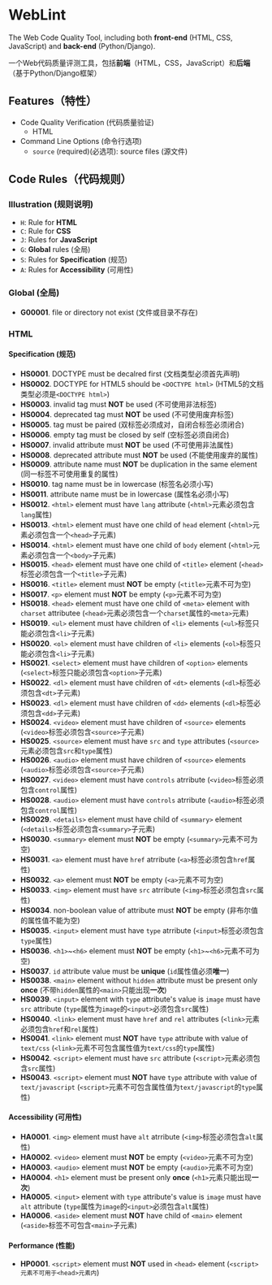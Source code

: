 # WebLint

The Web Code Quality Tool, including both **front-end** (HTML, CSS, JavaScript) and **back-end** (Python/Django).

一个Web代码质量评测工具，包括**前端**（HTML，CSS，JavaScript）和**后端**（基于Python/Django框架）

## Features（特性）

- Code Quality Verification (代码质量验证)
  - HTML
- Command Line Options (命令行选项)
  - `source` (required)(必选项): source files (源文件)

## Code Rules（代码规则）

### Illustration (规则说明)

- `H`: Rule for **HTML**
- `C`: Rule for **CSS**
- `J`: Rules for **JavaScript**
- `G`: **Global** rules (全局)
- `S`: Rules for **Specification** (规范)
- `A`: Rules for **Accessibility** (可用性)

### Global (全局)

- **G00001**. file or directory not exist (文件或目录不存在)

### HTML

#### Specification (规范)

- **HS0001**. DOCTYPE must be decalred first (文档类型必须首先声明)
- **HS0002**. DOCTYPE for HTML5 should be `<DOCTYPE html>` (HTML5的文档类型必须是`<DOCTYPE html>`)
- **HS0003**. invalid tag must **NOT** be used (不可使用非法标签)
- **HS0004**. deprecated tag must **NOT** be used (不可使用废弃标签)
- **HS0005**. tag must be paired (双标签必须成对，自闭合标签必须闭合)
- **HS0006**. empty tag must be closed by self (空标签必须自闭合)
- **HS0007**. invalid attribute must **NOT** be used (不可使用非法属性)
- **HS0008**. deprecated attribute must **NOT** be used (不能使用废弃的属性)
- **HS0009**. attribute name must **NOT** be duplication in the same element (同一标签不可使用重复的属性)
- **HS0010**. tag name must be in lowercase (标签名必须小写)
- **HS0011**. attribute name must be in lowercase (属性名必须小写)
- **HS0012**. `<html>` element must have `lang` attribute (`<html>`元素必须包含`lang`属性)
- **HS0013**. `<html>` element must have one child of `head` element (`<html>`元素必须包含一个`<head>`子元素)
- **HS0014**. `<html>` element must have one child of `body` element (`<html>`元素必须包含一个`<body>`子元素)
- **HS0015**. `<head>` element must have one child of `<title>` element (`<head>`标签必须包含一个`<title>`子元素)
- **HS0016**. `<title>` element must **NOT** be empty (`<title>`元素不可为空)
- **HS0017**. `<p>` element must **NOT** be empty (`<p>`元素不可为空)
- **HS0018**. `<head>` element must have one child of `<meta>` element with `charset` attributee (`<head>`元素必须包含一个`charset`属性的`<meta>`元素)
- **HS0019**. `<ul>` element must have children of `<li>` elements (`<ul>`标签只能必须包含`<li>`子元素)
- **HS0020**. `<ol>` element must have children of `<li>` elements (`<ol>`标签只能必须包含`<li>`子元素)
- **HS0021**. `<select>` element must have children of `<option>` elements (`<select>`标签只能必须包含`<option>`子元素)
- **HS0022**. `<dl>` element must have children of `<dt>` elements (`<dl>`标签必须包含`<dt>`子元素)
- **HS0023**. `<dl>` element must have children of `<dd>` elements (`<dl>`标签必须包含`<dd>`子元素)
- **HS0024**. `<video>` element must have children of `<source>` elements (`<video>`标签必须包含`<source>`子元素)
- **HS0025**. `<source>` element must have `src` and `type` attributes (`<source>`元素必须包含`src`和`type`属性)
- **HS0026**. `<audio>` element must have children of `<source>` elements (`<audio>`标签必须包含`<source>`子元素)
- **HS0027**. `<video>` element must have `controls` atrribute (`<video>`标签必须包含`control`属性)
- **HS0028**. `<audio>` element must have `controls` atrribute (`<audio>`标签必须包含`control`属性)
- **HS0029**. `<details>` element must have child of `<summary>` element (`<details>`标签必须包含`<summary>`子元素)
- **HS0030**. `<summary>` element must **NOT** be empty (`<summary>`元素不可为空)
- **HS0031**. `<a>` element must have `href` atrribute (`<a>`标签必须包含`href`属性)
- **HS0032**. `<a>` element must **NOT** be empty (`<a>`元素不可为空)
- **HS0033**. `<img>` element must have `src` atrribute (`<img>`标签必须包含`src`属性)
- **HS0034**. non-boolean value of attribute must **NOT** be empty (非布尔值的属性值不能为空)
- **HS0035**. `<input>` element must have `type` atrribute (`<input>`标签必须包含`type`属性)
- **HS0036**. `<h1>`~`<h6>` element must **NOT** be empty (`<h1>`~`<h6>`元素不可为空)
- **HS0037**. `id` attribute value must be **unique** (`id`属性值必须**唯一**)
- **HS0038**. `<main>` element without `hidden` attribute must be present only **once** (不带`hidden`属性的`<main>`只能出现**一次**)
- **HS0039**. `<input>` element with `type` attribute's value is `image` must have `src` attribute (`type`属性为`image`的`<input>`必须包含`src`属性)
- **HS0040**. `<link>` element must have `href` and `rel` attributes (`<link>`元素必须包含`href`和`rel`属性)
- **HS0041**. `<link>` element must **NOT** have `type` attribute with value of `text/css` (`<link>`元素不可包含属性值为`text/css`的`type`属性)
- **HS0042**. `<script>` element must have `src` attribute (`<script>`元素必须包含`src`属性)
- **HS0043**. `<script>` element must **NOT** have `type` attribute with value of `text/javascript` (`<script>`元素不可包含属性值为`text/javascript`的`type`属性)

#### Accessibility (可用性)

- **HA0001**. `<img>` element must have `alt` atrribute (`<img>`标签必须包含`alt`属性)
- **HA0002**. `<video>` element must **NOT** be empty (`<video>`元素不可为空)
- **HA0003**. `<audio>` element must **NOT** be empty (`<audio>`元素不可为空)
- **HA0004**. `<h1>` element must be present only **once** (`<h1>`元素只能出现**一次**)
- **HA0005**. `<input>` element with `type` attribute's value is `image` must have `alt` attribute (`type`属性为`image`的`<input>`必须包含`alt`属性)
- **HA0006**. `<aside>` element must **NOT** have child of `<main>` element (`<aside>`标签不可包含`<main>`子元素)

#### Performance (性能)

- **HP0001**. `<script>` element must **NOT** used in `<head>` element (`<script>元素不可用于<head>元素内`)
